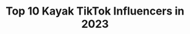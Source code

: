 ---
title: Top 10 Kayak TikTok Influencers in 2023
description: >-
  Find top kayak TikTok influencers in 2023. Most popular hashtags: #fyp #foryou #kayak #nature.
platform: TikTok
hits: 291
text_top: Discover the top-rated TikTok influencers on inBeat.
text_bottom: Our platform has 291 TikTok influencers like this for you to work with.
profiles:
  - username: "misipikidd"
    fullname: >-
      Misipikidd
    bio: >-
      I love Jesus.!!!! cycling 🚴🏻 running 🏃 kayaking 🛶 and camping 🏕
    location: "United States"
    followers: 11800
    engagement: 2959
    commentsToLikes: 0.057462
    id: ckb0tagflire80j239kxk59y2
    verified: false
    hashtags: "#hollyspirit, #christianboy, #jesus, #mississippi"
  - username: "shanesnelson"
    fullname: >-
      Shane S. Nelson
    bio: >-
      I have a deaf doggy. Walked across America 2015. Kayaked MS River 2017. 28/ATL
    location: "United States"
    followers: 15400
    engagement: 1131
    commentsToLikes: 0.088380
    id: ckavjfvz8s4310j23jti2awc4
    verified: false
    hashtags: "#usethissound, #heinzhalloween, #duet, #freestyle"
  - username: "aerial_cristina_"
    fullname: >-
      💜Aerial Cristina💚
    bio: >-
      Aerial Instructor occasional tutorials FL - Clear kayak fun mom, wife & engineer
    location: "United States"
    followers: 70200
    engagement: 1445
    commentsToLikes: 0.051561
    id: ckb981d7ur2700j23vstjj26l
    verified: false
    hashtags: "#halloween2020, #aerialsilks, #ohno, #poledancing"
  - username: "ryanmcavoy94"
    fullname: >-
      Ryan McAvoy
    bio: >-
      Professional Whitewater Kayaker Liquidlogic Kayaks
    location: "United States"
    followers: 113300
    engagement: 1542
    commentsToLikes: 0.012846
    id: ckai28nreeste0i7813mbe2co
    verified: false
    hashtags: "#foryou, #carnage, #waterslide, #waterfall"
  - username: "von315"
    fullname: >-
      von315
    bio: >-
      50 yrs old Happily married 30 years ❤️’s music, photography, kayaking, animals
    location: "United States"
    followers: 59600
    engagement: 881
    commentsToLikes: 0.120153
    id: ck9ad62h1vt5q0j78b4b8oa85
    verified: false
    hashtags: "#funny, #over40, #foryou, #whatsup"
  - username: "j_buzzi"
    fullname: >-
      j_buzzi
    bio: >-
      Entrepreneur • music • travel • owner of Get Up And Go Kayaking
    location: "United States"
    followers: 42800
    engagement: 653
    commentsToLikes: 0.059186
    id: ck9k1uv4chu300j78nxti7cw4
    verified: false
    hashtags: "#foryourpage, #fyp, #goldenretriever, #quarentine"
  - username: "clear_kayak_adventures"
    fullname: >-
      Kayakin' Cristina
    bio: >-
      Fossiling and kayaking in a clear kayak😍 🌎🌋Geology and Meteorology Degree🌪🌩
    location: "United States"
    followers: 3758
    engagement: 1406
    commentsToLikes: 0.028691
    id: ckc8d6ea18wdb0j233oh1s7lq
    verified: false
    hashtags: "#underwater, #notonething, #floridalife, #floridacheck"
  - username: "namib_naude"
    fullname: >-
      namib_naude
    bio: >-
      Founder - Ocean Conservation Namibia Sea life rescuer Pelican Point Kayaking
    location: "Namibia"
    followers: 1300000
    engagement: 1284
    commentsToLikes: 0.005657
    id: ck8hr4xhm78790j78w5b9jsal
    verified: false
    hashtags: "#sealrescue, #animalrescue, #savingseals, #fyp"
  - username: "getupandgokayaking"
    fullname: >-
      Clear Kayaking
    bio: >-
      100% CLEAR kayak guided eco tours in Florida!
    location: "United States"
    followers: 26000
    engagement: 982
    commentsToLikes: 0.012304
    id: ck9kbom1am4040j78h0rg4g31
    verified: false
    hashtags: "#kayak, #winterparkfl, #florida, #clearkayak"
  - username: "evuhlunnn"
    fullname: >-
      evelyn
    bio: >-
      designated diamond armor/villager girl of tiktok i stream everyday on twitch!⬇️
    location: "United States"
    followers: 59700
    engagement: 2227
    commentsToLikes: 0.048075
    id: ckc7vknnwyztr0j236jsli1u8
    verified: false
    hashtags: "#diamondarmor, #mcyt, #streamer, #twitch"
---